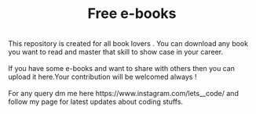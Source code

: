 # <h1 align="center">Free e-books</h1>

<br>
This repository is created for all book lovers . You can download any book you want to read and master that skill to show case in your career.<br><br>
If you have some e-books and want to share with others then you can upload it here.Your contribution will be welcomed always ! <br>
<br>
For any query dm me here https://www.instagram.com/lets__code/ and follow my page for latest updates about coding stuffs.
